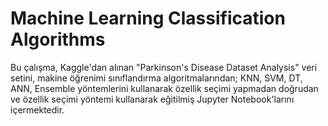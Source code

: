 # Machine Learning Classification Algorithms
 Bu çalışma, Kaggle'dan alınan "Parkinson's Disease Dataset Analysis" veri setini,  makine öğrenimi sınıflandırma algoritmalarından; KNN, SVM, DT, ANN, Ensemble yöntemlerini kullanarak özellik seçimi yapmadan doğrudan ve özellik seçimi yöntemi kullanarak eğitilmiş Jupyter Notebook'larını içermektedir.
